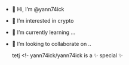 - 👋 Hi, I’m @yann74ick
- 👀 I’m interested in crypto
- 🌱 I’m currently learning ...
- 💞️ I’m looking to collaborate on ..

  tetj
<!-
yann74ick/yann74ick is a ✨ special ✨ 
